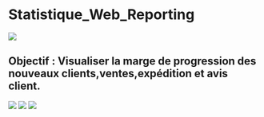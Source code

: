 # Statistique_Web_Reporting
![](https://i.imgur.com/cXaunWX.png)

## Objectif : Visualiser la marge de progression des nouveaux clients,ventes,expédition et avis client.
![](https://i.imgur.com/DAKtPjK.png)
![](https://i.imgur.com/Tae1QLN.png)
![](https://i.imgur.com/OOO1Hot.png)
